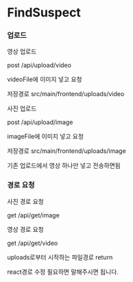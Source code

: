 # FindSuspect

### 업로드

영상 업로드

post /api/upload/video

videoFile에 이미지 넣고 요청

저장경로 src/main/frontend/uploads/video




사진 업로드 

post /api/upload/image

imageFile에 이미지 넣고 요청

저장경로 src/main/frontend/uploads/image




기존 업로드에서 영상 하나만 넣고 전송하면됨 




### 경로 요청

사진 경로 요청

get /api/get/image

영상 경로 요청

get /api/get/video

uploads로부터 시작하는 파일경로 return

react경로 수정 필요하면 말해주시면 됩니다.




